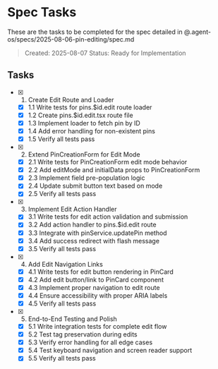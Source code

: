 # Spec Tasks

These are the tasks to be completed for the spec detailed in @.agent-os/specs/2025-08-06-pin-editing/spec.md

> Created: 2025-08-07
> Status: Ready for Implementation

## Tasks

- [x] 1. Create Edit Route and Loader
  - [x] 1.1 Write tests for pins.$id.edit route loader
  - [x] 1.2 Create pins.$id.edit.tsx route file
  - [x] 1.3 Implement loader to fetch pin by ID
  - [x] 1.4 Add error handling for non-existent pins
  - [x] 1.5 Verify all tests pass

- [x] 2. Extend PinCreationForm for Edit Mode
  - [x] 2.1 Write tests for PinCreationForm edit mode behavior
  - [x] 2.2 Add editMode and initialData props to PinCreationForm
  - [x] 2.3 Implement field pre-population logic
  - [x] 2.4 Update submit button text based on mode
  - [x] 2.5 Verify all tests pass

- [x] 3. Implement Edit Action Handler
  - [x] 3.1 Write tests for edit action validation and submission
  - [x] 3.2 Add action handler to pins.$id.edit route
  - [x] 3.3 Integrate with pinService.updatePin method
  - [x] 3.4 Add success redirect with flash message
  - [x] 3.5 Verify all tests pass

- [x] 4. Add Edit Navigation Links
  - [x] 4.1 Write tests for edit button rendering in PinCard
  - [x] 4.2 Add edit button/link to PinCard component
  - [x] 4.3 Implement proper navigation to edit route
  - [x] 4.4 Ensure accessibility with proper ARIA labels
  - [x] 4.5 Verify all tests pass

- [x] 5. End-to-End Testing and Polish
  - [x] 5.1 Write integration tests for complete edit flow
  - [x] 5.2 Test tag preservation during edits
  - [x] 5.3 Verify error handling for all edge cases
  - [x] 5.4 Test keyboard navigation and screen reader support
  - [x] 5.5 Verify all tests pass